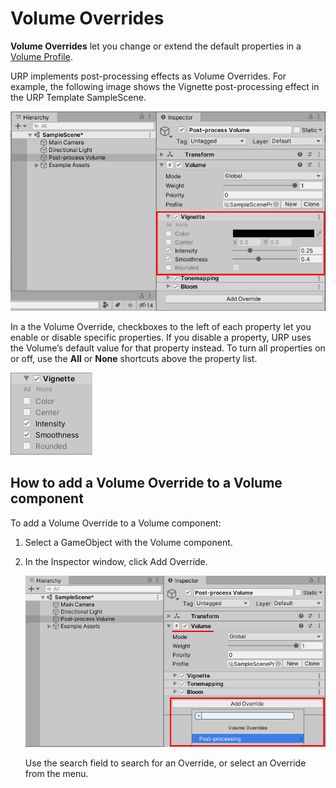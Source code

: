 # Volume Overrides

__Volume Overrides__ let you change or extend the default properties in a [Volume Profile](VolumeProfile.md).

URP implements post-processing effects as Volume Overrides. For example, the following image shows the Vignette post-processing effect in the URP Template SampleScene.

![Vignette post-processing effect in the URP Template SampleScene](Images/post-proc/post-proc-as-volume-override.png)

In a the Volume Override, checkboxes to the left of each property let you enable or disable specific properties. If you disable a property, URP uses the Volume’s default value for that property instead. To turn all properties on or off, use the __All__ or __None__ shortcuts above the property list. 

![Volume Override property list](Images/post-proc/volume-override-property-list.png)

## <a name="volume-add-override"></a>How to add a Volume Override to a Volume component

To add a Volume Override to a Volume component:

1. Select a GameObject with the Volume component.

2. In the Inspector window, click Add Override.

    ![Add Override](Images/post-proc/volume-add-override.png)

    Use the search field to search for an Override, or select an Override from the menu.
